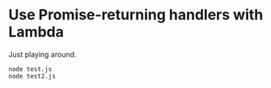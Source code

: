 # Use Promise-returning handlers with Lambda 

Just playing around.

```
node test.js 
node test2.js 
```
